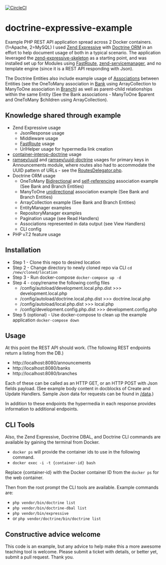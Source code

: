 [![CircleCI](https://circleci.com/gh/adamculp/doctrine-expressive-example.svg?style=svg)](https://circleci.com/gh/adamculp/doctrine-expressive-example)

# doctrine-expressive-example
Example PHP REST API application spread across 2 Docker containers. (1=Apache, 2=MySQL) I used [Zend Expressive](https://docs.zendframework.com/zend-expressive/) with [Doctrine ORM](https://www.doctrine-project.org/projects/orm.html) in an effort to help document usage of both in a typical scenario. The application leveraged the [zend-expressive-skeleton](https://github.com/zendframework/zend-expressive-skeleton) as a starting point, and was installed set up for Modules using [FastRoute](https://github.com/nikic/FastRoute), [zend-servicemanager](https://github.com/zendframework/zend-servicemanager), and no template engine (since it is a REST API responding with Json).

The Doctrine Entities also include example usage of [Associations](https://www.doctrine-project.org/projects/doctrine-orm/en/2.6/reference/association-mapping.html#association-mapping) between Entities (see the OneToMany association in [Bank](/src/Banks/src/Entity/Bank.php) using ArrayCollection to ManyToOne association in [Branch](/src/Branches/src/Entity/Branch.php)) as well as parent-child relationships within the same Entity (See the Bank associations - ManyToOne $parent and OneToMany $children using ArrayCollection).

## Knowledge shared through example

* Zend Expressive usage
    * JsonResponse usage
    * Middleware usage
    * [FastRoute](https://github.com/nikic/FastRoute) usage
    * UrlHelper usage for hypermedia link creation
* [container-interop-doctrine](https://github.com/DASPRiD/container-interop-doctrine) usage
* [ramsey/uuid](https://github.com/ramsey/uuid) and [ramsey/uuid-doctrine](https://github.com/ramsey/uuid-doctrine) usages for primary keys in Announcements module, where routes also had to accommodate the UUID pattern of URLs - see the [RoutesDelegator.php](/src/Announcements/src/RoutesDelegator.php).
* Doctrine ORM usage
    * OneToMany [Bidirectional](https://www.doctrine-project.org/projects/doctrine-orm/en/2.6/reference/association-mapping.html#one-to-many-bidirectional) and [self-referencing](https://www.doctrine-project.org/projects/doctrine-orm/en/2.6/reference/association-mapping.html#one-to-many-self-referencing) association example (See Bank and Branch Entities)
    * ManyToOne [unidirectional](https://www.doctrine-project.org/projects/doctrine-orm/en/2.6/reference/association-mapping.html#many-to-one-unidirectional) association example (See Bank and Branch Entities)
    * ArrayCollection example (See Bank and Branch Entities)
    * EntityManager examples
    * RepositoryManager examples
    * Pagination usage (see Read Handlers)
    * Associations represented in data output (see View Handlers)
    * CLI config
* PHP v7.2 feature usage    

## Installation

* Step 1 - Clone this repo to desired location
* Step 2 - Change directory to newly cloned repo via CLI `cd /new/cloned/location`
* Step 3 - Run docker-compose `docker-compose up -d`
* Step 4 - copy/rename the following config files
    * /config/autoload/development.local.php.dist >>> development.local.php
    * /config/autoload/doctrine.local.php.dist >>> doctrine.local.php
    * /config/autoload/local.php.dist >>> local.php
    * /config/development.config.php.dist >>> development.config.php
* Step 5 (optional) - Use docker-compose to clean up the example application `docker-compose down`

## Usage

At this point the REST API should work. (The following REST endpoints return a listing from the DB.)

* http://localhost:8080/announcements
* http://localhost:8080/banks
* http://localhost:8080/branches

Each of these can be called as an HTTP GET, or an HTTP POST with Json fields payload. (See example body content in docblocks of Create and Update Handlers. Sample Json data for requests can be found in [/data](/data).)

In addition to these endpoints the hypermedia in each response provides information to additional endpoints.

## CLI Tools
Also, the Zend Expressive, Doctrine DBAL, and Doctrine CLI commands are available by gaining the terminal from Docker.

* `docker ps` will provide the container ids to use in the following command.
* `docker exec -i -t {container-id} bash`

Replace {container-id} with the Docker container ID from the `docker ps` for the web container.

Then from the root prompt the CLI tools are available. Example commands are:

* `php vendor/bin/doctrine list`
* `php vendor/bin/doctrine-dbal list`
* `php vendor/bin/expressive`
* or `php vendor/doctrine/bin/doctrine list`

## Constructive advice welcome

This code is an example, but any advice to help make this a more awesome teaching tool is welcome. Please submit a ticket with details, or better yet, submit a pull request. Thank you.
